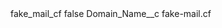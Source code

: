 <?xml version="1.0" encoding="UTF-8"?>
<CustomMetadata xmlns="http://soap.sforce.com/2006/04/metadata" xmlns:xsi="http://www.w3.org/2001/XMLSchema-instance" xmlns:xsd="http://www.w3.org/2001/XMLSchema">
    <label>fake_mail_cf</label>
    <protected>false</protected>
    <values>
        <field>Domain_Name__c</field>
        <value xsi:type="xsd:string">fake-mail.cf</value>
    </values>
</CustomMetadata>
